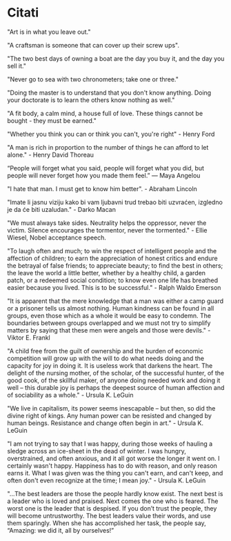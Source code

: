 # Citati

"Art is in what you leave out."

"A craftsman is someone that can cover up their screw ups".

"The two best days of owning a boat are the day you buy it, and the day you sell it."

"Never go to sea with two chronometers; take one or three."

"Doing the master is to understand that you don't know anything. Doing your doctorate is to learn the others know nothing as well."

"A fit body, a calm mind, a house full of love. These things cannot be bought - they must be earned."

"Whether you think you can or think you can't, you're right" - Henry Ford

"A man is rich in proportion to the number of things he can afford to let alone." - Henry David Thoreau

“People will forget what you said, people will forget what you did, but people will never forget how you made them feel.” — Maya Angelou

"I hate that man. I must get to know him better". - Abraham Lincoln

"Imate li jasnu viziju kako bi vam ljubavni trud trebao biti uzvraćen, izgledno je da će biti uzaludan." - Darko Macan

"We must always take sides. Neutrality helps the oppressor, never the victim. Silence encourages the tormentor, never the tormented." - Ellie Wiesel, Nobel acceptance speech.

"To laugh often and much; to win the respect of intelligent people and the affection of children; to earn the appreciation of honest critics and endure the betrayal of false friends; to appreciate beauty; to find the best in others; the leave the world a little better, whether by a healthy child, a garden patch, or a redeemed social condition; to know even one life has breathed easier because you lived. This is to be successful." - Ralph Waldo Emerson

"It is apparent that the mere knowledge that a man was either a camp guard or a prisoner tells us almost nothing. Human kindness can be found in all groups, even those which as a whole it would be easy to condemn. The boundaries between groups overlapped and we must not try to simplify matters by saying that these men were angels and those were devils." - Viktor E. Frankl

"A child free from the guilt of ownership and the burden of economic competition will grow up with the will to do what needs doing and the capacity for joy in doing it. It is useless work that darkens the heart. The delight of the nursing mother, of the scholar, of the successful hunter, of the good cook, of the skillful maker, of anyone doing needed work and doing it well – this durable joy is perhaps the deepest source of human affection and of sociability as a whole." - Ursula K. LeGuin

"We live in capitalism, its power seems inescapable – but then, so did the divine right of kings. Any human power can be resisted and changed by human beings. Resistance and change often begin in art." - Ursula K. LeGuin

"I am not trying to say that I was happy, during those weeks of hauling a sledge across an ice-sheet in the dead of winter. I was hungry, overstrained, and often anxious, and it all got worse the longer it went on. I certainly wasn't happy. Happiness has to do with reason, and only reason earns it. What I was given was the thing you can't earn, and can't keep, and often don't even recognize at the time; I mean joy." - Ursula K. LeGuin

"...The best leaders are those the people hardly know exist.
The next best is a leader who is loved and praised.
Next comes the one who is feared.
The worst one is the leader that is despised.
If you don’t trust the people,
they will become untrustworthy.
The best leaders value their words, and use them sparingly.
When she has accomplished her task,
the people say, “Amazing: we did it, all by ourselves!”
